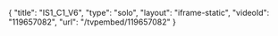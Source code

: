 {
    "title": "IS1_C1_V6",
    "type": "solo",
    "layout": "iframe-static",
    "videoId": "119657082",
    "url": "\/tvpembed\/119657082"
}